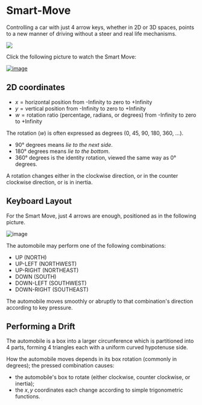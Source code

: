 # Smart-Move

Controlling a car with just 4 arrow keys, whether in 2D or 3D spaces,
points to a new manner of driving
without a steer and real life mechanisms.

![](https://images-wixmp-ed30a86b8c4ca887773594c2.wixmp.com/f/7c3b69bc-4b20-47af-b3c2-3defa3e34060/dhs4fha-043d0bf7-6b1f-4bca-a6bc-bfe3dd628ac2.png/v1/fit/w_512,h_512,q_70,strp/the_car__the_shark__drift_by_hydroper_dhs4fha-375w-2x.jpg?token=eyJ0eXAiOiJKV1QiLCJhbGciOiJIUzI1NiJ9.eyJzdWIiOiJ1cm46YXBwOjdlMGQxODg5ODIyNjQzNzNhNWYwZDQxNWVhMGQyNmUwIiwiaXNzIjoidXJuOmFwcDo3ZTBkMTg4OTgyMjY0MzczYTVmMGQ0MTVlYTBkMjZlMCIsIm9iaiI6W1t7ImhlaWdodCI6Ijw9NTEyIiwicGF0aCI6IlwvZlwvN2MzYjY5YmMtNGIyMC00N2FmLWIzYzItM2RlZmEzZTM0MDYwXC9kaHM0ZmhhLTA0M2QwYmY3LTZiMWYtNGJjYS1hNmJjLWJmZTNkZDYyOGFjMi5wbmciLCJ3aWR0aCI6Ijw9NTEyIn1dXSwiYXVkIjpbInVybjpzZXJ2aWNlOmltYWdlLm9wZXJhdGlvbnMiXX0.l8g9xUkyMeixj1iCFLQ5tLiL6VNZkvx_uugt_x21vFA)

Click the following picture to watch the Smart Move:

<p align="center">

[![image](https://github.com/user-attachments/assets/1c946ffa-03e6-4559-9e9e-db0fbfe9737f)](https://m.youtube.com/watch?v=e1iCEF_LlP8)

</p>

## 2D coordinates

* $x = \text{horizontal position from -Infinity to zero to +Infinity}$
* $y = \text{vertical position from -Infinity to zero to +Infinity}$
* $w = \text{rotation ratio (percentage, radians, or degrees) from -Infinity to zero to +Infinity}$

The rotation ($w$) is often expressed as degrees (0, 45, 90, 180, 360, ...).

* 90° degrees means *lie to the next side*.
* 180° degrees means *lie to the bottom*.
* 360° degrees is the identity rotation, viewed the same way as 0° degrees.

A rotation changes either in the clockwise direction, or in the counter clockwise direction, or is in inertia.

## Keyboard Layout

For the Smart Move, just 4 arrows are enough, positioned as in the following picture.

![image](https://github.com/user-attachments/assets/68e2c81e-960f-4eb8-8946-4894aacdbb5c)

The automobile may perform one of the following combinations:

* UP (NORTH)
* UP-LEFT (NORTHWEST)
* UP-RIGHT (NORTHEAST)
* DOWN (SOUTH)
* DOWN-LEFT (SOUTHWEST)
* DOWN-RIGHT (SOUTHEAST)

The automobile moves smoothly or abruptly to that combination's direction according to key pressure.

## Performing a Drift

The automobile is a box into a larger circunference which is partitioned into 4 parts, forming 4 triangles each with a uniform curved hypotenuse side.

How the automobile moves depends in its box rotation (commonly in degrees); the pressed combination causes:

* the automobile's box to rotate (either clockwise, counter clockwise, or inertia);
* the $x, y$ coordinates each change according to simple trigonometric functions.
